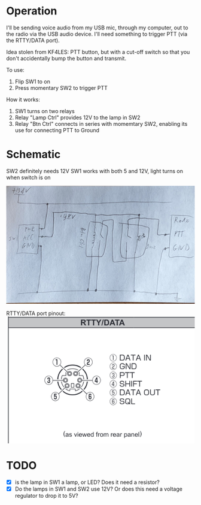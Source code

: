 # Operation
I'll be sending voice audio from my USB mic, through my computer, out to the radio via the USB audio device. I'll need something to trigger PTT (via the RTTY/DATA port).

Idea stolen from KF4LES: PTT button, but with a cut-off switch so that you don't accidentally bump the button and transmit.


To use:
1. Flip SW1 to on
2. Press momentary SW2 to trigger PTT

How it works:
1. SW1 turns on two relays
2. Relay "Lamp Ctrl" provides 12V to the lamp in SW2
3. Relay "Btn Ctrl" connects in series with momemtary SW2, enabling its use for connecting PTT to Ground

# Schematic
SW2 definitely needs 12V
SW1 works with both 5 and 12V, light turns on when switch is on

![](/img/ptt_box_schematic.jpg)

RTTY/DATA port pinout:
![](/img/ft991a_rtty_data_pinout.png)

# TODO
- [x] is the lamp in SW1 a lamp, or LED? Does it need a resistor?
- [x] Do the lamps in SW1 and SW2 use 12V? Or does this need a voltage regulator to drop it to 5V?
